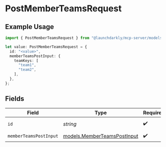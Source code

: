 # PostMemberTeamsRequest

## Example Usage

```typescript
import { PostMemberTeamsRequest } from "@launchdarkly/mcp-server/models/operations";

let value: PostMemberTeamsRequest = {
  id: "<value>",
  memberTeamsPostInput: {
    teamKeys: [
      "team1",
      "team2",
    ],
  },
};
```

## Fields

| Field                                                               | Type                                                                | Required                                                            | Description                                                         |
| ------------------------------------------------------------------- | ------------------------------------------------------------------- | ------------------------------------------------------------------- | ------------------------------------------------------------------- |
| `id`                                                                | *string*                                                            | :heavy_check_mark:                                                  | The member ID                                                       |
| `memberTeamsPostInput`                                              | [models.MemberTeamsPostInput](../../models/memberteamspostinput.md) | :heavy_check_mark:                                                  | N/A                                                                 |